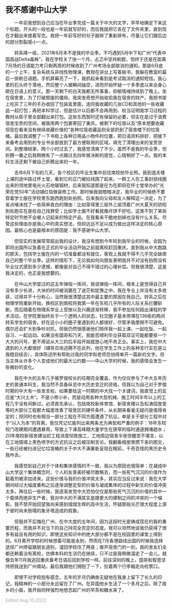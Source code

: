 **<font size=5>我不感谢中山大学</font>**

&emsp;&emsp;一年前我想到自己应当在毕业季完成一篇关于中大的文字，早早地确定下来这个标题。开头的一段也是一年前就写好的，而后我就把它丢在了文件夹里，直到现在才翻出来接着写完。我把一年前写好的句子敲碎了重新排布，尽量让它们跟后边的部分割裂感小一点。

&emsp;&emsp;转系降一级，2021年6月本不是我的毕业季。不巧遇到5月中下旬广州“代表中国首战Delta毒株”，我在学校关了快一个月，忐忑中坚持刷题，但终于还是在距离7月场的日语能力考只剩两周的时候收到了广州考场全部取消的通知。那是6月底的一个上午，复杂系统与非线性物理课，教授在讲台上写着板书，我躲在教室的最后一排刷日语题。手机屏幕亮了一下，我抓起来看到是考试取消的通知短信。我心里的石头终于落地，然后整个人被瞬间抽空，进而开始怀疑一个多季度以来全身心砸在日语上的意义。那一天剩下的白天我都无所事事，抑郁情绪持续到了晚上。坐在宿舍里，为了打破颓废的僵局，我突发奇想开始收拾我在宿舍的财产。我把书架上吃灰了三年的手办收回了包装盒里面，连同我收藏的几张CD和其他的一些收藏品一起打包；再把本科学过、但是估计以后都不会再用到、权当证明我学习过程的教材从柜子里全部翻出来打包。这些东西暂时还有保留的必要，但实在是过于浪费宿舍宝贵的空间，被我用两个包裹寄回了重庆。被剩下的垃圾以及“原本想要收藏但现在看来没有继续收藏价值的”各种垃圾收藏品则全部扔到了宿舍楼下的垃圾桶。最后我调整了一下书柜上各种日用品小物件的位置，把日语资料排好、把接下来备考会用到的专业书全部放到了最方便取用的区域，填充了清理出来的宝贵空间。到整理结束，两个小时过去了，我感觉清爽了不少。虽然不是我的毕业季，但折腾一番之后我稍微有了一点跟过去四年做决断的感觉，心情稍好了一点。我的本科生活还剩下被自己折腾出来的一年。

&emsp;&emsp;去年6月下旬的几天，各个校区的毕业生集中前往南校拍毕业照。我到逸夫楼上课的途中路过怀士堂，看到它的正门被拉线围了起来，一群工人在工事封锁线圈出来的领地里电光火石地锯钢材，后来我知道那是在为在即将在怀士堂举办的“光荣在党50年”活动铺红毯做装修工作。那时候我就暗暗决定，我毕业的时候绝不要穿着学士服在学校里东跑西跑到处拍照。后来我向父母和友人解释这一决定，为了省点唾沫找了一些简单直白的理由：比如穿得里三层外三层顶着广州大夏天的骄阳到处跑实在是给自己找罪受；比如学士服不好看就像月饼不好吃，这类不到了某些特定时节绝不会被人记起来的特定产品，在我看来干脆地划掉也没有什么关系。尽管这些理由亦是我心中的真实想法，但却远远不足以成为做出这样决定的核心原因。最核心也是最根本的原因是：我不感谢中山大学。

&emsp;&emsp;但现实的发展常常超出我的设计，我没有想到今年轮到我毕业的时候，会因为即将出国所以急着在正式的毕业活动开始之前就离校赶回重庆。直到我从中大跑路的那天，包括学士服在内的一切准备都没有就位，客观上我就不得不几乎完全缺席自己的整个毕业季。这样的情形下，无论我如何向朋友表明我并不对没有拍照没有毕业仪式感到多少遗憾，都像是对自己不得不错过的心理补偿。但我很清楚，这是我决定的，也正是我想要的。

&emsp;&emsp;在中山大学度过的这五年弹指一挥间，我说弹指一挥间，根本上是觉得自己并没有多少长进，大块的时间被消磨在了迷茫和犹豫之中。我在专业上并没有太多收获，过得并不十分称心，当然我很清楚这其中最主要的原因在我自己。转系之后在物理学院重新开始，换校区到南校将我第一年在东校几乎所有的人际关系拦腰斩断。而后随着在物理系学业上受挫以及兴趣逐渐转移，我不参加任何超出课程的学术活动，在学院里始终处于一个透明人的状态，社交圈子基本停滞在136栋的两间转系学生的宿舍。好在这小小的圈子里遇到的人都很好，尽管矛盾摩擦不可避免，偶尔还会扩大到争吵对抗，但我仍然很感谢他们陪伴我一起上课、一起吃饭、一起自习、一起运动。如果没有国哥和乃天，我能否顺利毕业获取双证可能都要抠一个大大的问号，更不用说从大三的后半段开始就放心地不务正业。事实上，我在中大遇到的人大都很好（辅导员徐述腾不在此列，他在学生工作上的各种言行实在是让我瞠目结舌），具体陈述所有帮助过我的同学和老师恐怕得单开一篇新的文字。但当主体从许多个人变成他们的最大公约数——中山大学的时候，我的感情会发生一些微妙的变化。

&emsp;&emsp;我在中大的五年几乎被罗俊校长的任期完全覆盖，作为仅仅参与了中大五年历史的普通本科生，我当然不具备纵览中大历史变迁的资格，但我以为自己对于罗俊时期的中大有一些发言权。如果要给这一时期的中大找一个关键词，我直觉上的反应是“大兴土木”。不是小修小补，而是动用各种大型机械、施工时间半年以上的工程几乎没有间断过。必须首先承认，包括南校新体育馆、新宿舍楼以及松涛园食堂等的大部分工程都大幅度改善了宿舍区的硬件条件，从长期来看毫无疑问是值得肯定的；但同时也有相当一部分工程在不同方面遭遇了抗议。单是关于部分工程中对于“以人为本”的背离，我仅凭记忆能列出来两条尤为典型和严重的例子：18年东校校门改建期间遭遇暴雨，导致上下课高峰期大量学生在狭窄的临时通道拥堵趟水；20年南校新宿舍建设赶工程进度彻夜施工，工地周边宿舍半夜惊醒苦不堪言，以在工地围墙上黑色喷字的方式抗议之后被压制言论。我翻看相册里攒下来的图文，一些已经被扫进记忆垃圾桶的关于中大不满重新呈现在眼前，千奇百怪的黑历史令我咋舌。

&emsp;&emsp;我感觉到自己对于个体和集体感情的不一致，我以为原因也很简单：在凝成中山大学这个集体概念时，个人的友善美好被尽数略去，而一些死气沉沉的价值作为黏着剂被添加进来。这些价值与我的价值冲突太多，其实应当反过来说：我在大学期间经过大幅度重构之后逐渐调整定型的价值与凝成集体的过程中新生的价值冲突太多。再往后一些时候，我逐渐发觉中大恐怕仅仅是那些死气沉沉的价值的其中一个载体而绝非生产者，我对中大的不满其实是跟更大的建制之间的冲突的一个缩影。我不禁开始回望我向来感到熠熠生辉的高中生活，怀疑那般光芒很大程度上源于彼时尚未倒塌的象牙塔造成的假象。

&emsp;&emsp;但我并不后悔在广州、在中大度的五年间，因为这段时光是铸成现在的我的重要历程，而我并不对当下的自己持完全否定的态度。我可以坦然地说我仍获得了很多有益且有用的知识，即使这些知识中的绝大部分都不是在校园里的课堂上得到的。6月离开学校的时候想着可能是永别，然而在7月香港路线出国的时候我选择途径广州停留跟朋友道别，溜回学校住了两夜；推开宿舍门的一刻，我的舍友们全都还赖着没有离校，仿佛本科的生活仍在继续，只不过是我稍微溜走了一会儿，就像去年11月我逃回重庆备考日语后回到学校一样。前往深圳的晚上，国哥和智恩坚持把我送到广州南站，最后我跟他们拥抱了一下，拉着两个行李箱走向检票口。

&emsp;&emsp;即使不对学校抱有感念，五年的岁月仍确凿无疑地在我身上留下了长久的印记，我精神的一小部分永远留在了广州。在异国他乡生活了一个多月之后，除了故乡的小面，我开始同样强烈地想念起广州的早茶和糖水来了。

<font color=DarkGray>Edited Aug 10,2022</font>&emsp;&emsp;

